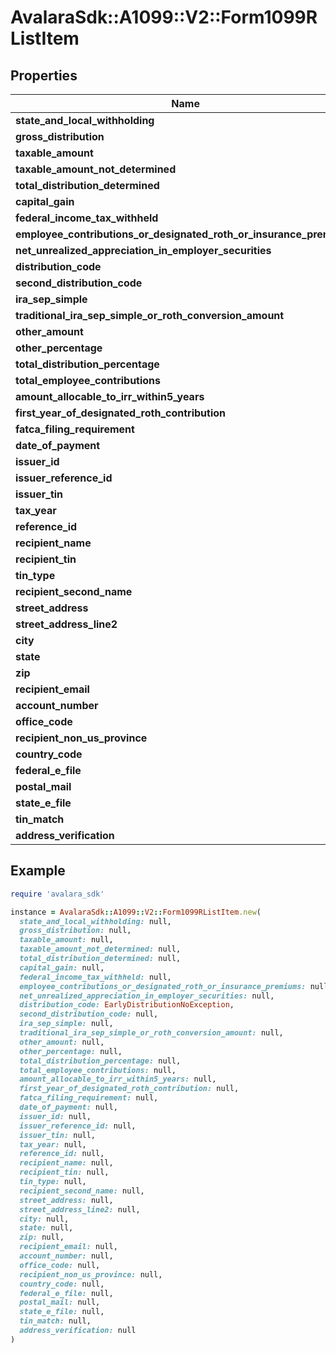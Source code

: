 # AvalaraSdk::A1099::V2::Form1099RListItem

## Properties

| Name | Type | Description | Notes |
| ---- | ---- | ----------- | ----- |
| **state_and_local_withholding** | [**StateAndLocalWithholding**](StateAndLocalWithholding.md) |  | [optional] |
| **gross_distribution** | **Float** |  | [optional] |
| **taxable_amount** | **Float** |  | [optional] |
| **taxable_amount_not_determined** | **Boolean** |  | [optional] |
| **total_distribution_determined** | **Boolean** |  | [optional] |
| **capital_gain** | **Float** |  | [optional] |
| **federal_income_tax_withheld** | **Float** |  | [optional] |
| **employee_contributions_or_designated_roth_or_insurance_premiums** | **Float** |  | [optional] |
| **net_unrealized_appreciation_in_employer_securities** | **Float** |  | [optional] |
| **distribution_code** | **String** |  | [optional] |
| **second_distribution_code** | **String** |  | [optional] |
| **ira_sep_simple** | **Boolean** |  | [optional] |
| **traditional_ira_sep_simple_or_roth_conversion_amount** | **Float** |  | [optional] |
| **other_amount** | **Float** |  | [optional] |
| **other_percentage** | **String** |  | [optional] |
| **total_distribution_percentage** | **String** |  | [optional] |
| **total_employee_contributions** | **Float** |  | [optional] |
| **amount_allocable_to_irr_within5_years** | **Float** |  | [optional] |
| **first_year_of_designated_roth_contribution** | **Integer** |  | [optional] |
| **fatca_filing_requirement** | **Boolean** |  | [optional] |
| **date_of_payment** | **Time** |  | [optional] |
| **issuer_id** | **String** |  | [optional] |
| **issuer_reference_id** | **String** |  | [optional] |
| **issuer_tin** | **String** |  | [optional] |
| **tax_year** | **Integer** |  | [optional] |
| **reference_id** | **String** |  | [optional] |
| **recipient_name** | **String** |  | [optional] |
| **recipient_tin** | **String** |  | [optional] |
| **tin_type** | **Integer** |  | [optional] |
| **recipient_second_name** | **String** |  | [optional] |
| **street_address** | **String** |  | [optional] |
| **street_address_line2** | **String** |  | [optional] |
| **city** | **String** |  | [optional] |
| **state** | **String** |  | [optional] |
| **zip** | **String** |  | [optional] |
| **recipient_email** | **String** |  | [optional] |
| **account_number** | **String** |  | [optional] |
| **office_code** | **String** |  | [optional] |
| **recipient_non_us_province** | **String** |  | [optional] |
| **country_code** | **String** |  | [optional] |
| **federal_e_file** | **Boolean** |  | [optional] |
| **postal_mail** | **Boolean** |  | [optional] |
| **state_e_file** | **Boolean** |  | [optional] |
| **tin_match** | **Boolean** |  | [optional] |
| **address_verification** | **Boolean** |  | [optional] |

## Example

```ruby
require 'avalara_sdk'

instance = AvalaraSdk::A1099::V2::Form1099RListItem.new(
  state_and_local_withholding: null,
  gross_distribution: null,
  taxable_amount: null,
  taxable_amount_not_determined: null,
  total_distribution_determined: null,
  capital_gain: null,
  federal_income_tax_withheld: null,
  employee_contributions_or_designated_roth_or_insurance_premiums: null,
  net_unrealized_appreciation_in_employer_securities: null,
  distribution_code: EarlyDistributionNoException,
  second_distribution_code: null,
  ira_sep_simple: null,
  traditional_ira_sep_simple_or_roth_conversion_amount: null,
  other_amount: null,
  other_percentage: null,
  total_distribution_percentage: null,
  total_employee_contributions: null,
  amount_allocable_to_irr_within5_years: null,
  first_year_of_designated_roth_contribution: null,
  fatca_filing_requirement: null,
  date_of_payment: null,
  issuer_id: null,
  issuer_reference_id: null,
  issuer_tin: null,
  tax_year: null,
  reference_id: null,
  recipient_name: null,
  recipient_tin: null,
  tin_type: null,
  recipient_second_name: null,
  street_address: null,
  street_address_line2: null,
  city: null,
  state: null,
  zip: null,
  recipient_email: null,
  account_number: null,
  office_code: null,
  recipient_non_us_province: null,
  country_code: null,
  federal_e_file: null,
  postal_mail: null,
  state_e_file: null,
  tin_match: null,
  address_verification: null
)
```

